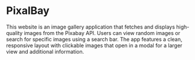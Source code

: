 # PixalBay
This website is an image gallery application that fetches and displays high-quality images from the Pixabay API. Users can view random images or search for specific images using a search bar. The app features a clean, responsive layout with clickable images that open in a modal for a larger view and additional information.
